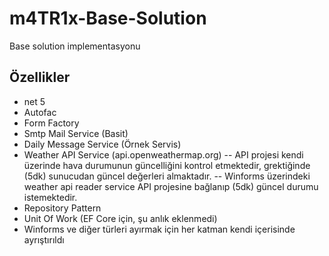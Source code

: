 # m4TR1x-Base-Solution
Base solution implementasyonu

## Özellikler

- net 5
- Autofac
- Form Factory
- Smtp Mail Service (Basit)
- Daily Message Service (Örnek Servis)
- Weather API Service (api.openweathermap.org)
-- API projesi kendi üzerinde hava durumunun güncelliğini kontrol etmektedir, grektiğinde (5dk) sunucudan güncel değerleri almaktadır.
-- Winforms üzerindeki weather api reader service API projesine bağlanıp (5dk) güncel durumu istemektedir.
- Repository Pattern
- Unit Of Work (EF Core için, şu anlık eklenmedi)
- Winforms ve diğer türleri ayırmak için her katman kendi içerisinde ayrıştırıldı
